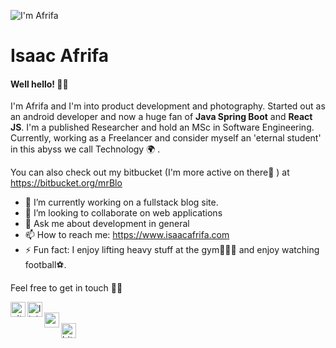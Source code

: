 ![I'm Afrifa](https://media-exp1.licdn.com/dms/image/C4E16AQFk-uHeIGhvyw/profile-displaybackgroundimage-shrink_350_1400/0/1631711017861?e=1638403200&v=beta&t=JmJawVXSt1e2D3TWmqXd2Ee6QqV0mo8fR1Wo09U2H08)

# Isaac Afrifa
#### Well hello! 👋🏾 

I'm Afrifa and I'm into product development and photography. Started out as an android developer and now a huge fan of **Java Spring Boot** and **React JS**. I'm a published Researcher and hold an MSc in Software Engineering. Currently, working as a Freelancer and consider myself an 'eternal student' in this abyss we call Technology 🌍 .

You can also check out my bitbucket (I'm more active on there🤪 ) at https://bitbucket.org/mrBlo


- 🔭 I’m currently working on a fullstack blog site. 
- 👯 I’m looking to collaborate on web applications 
- 💬 Ask me about development in general 
- 📫 How to reach me: https://www.isaacafrifa.com 
- ⚡ Fun fact: I enjoy lifting heavy stuff at the gym🏋🏽‍♂️ and enjoy watching football⚽️. 

Feel free to get in touch ✌🏾

[<img align="left" src='https://cdn.jsdelivr.net/npm/simple-icons@3.0.1/icons/github.svg' alt='github' width='24'>](https://github.com/https://github.com/isaacafrifa)
[<img src='https://cdn.jsdelivr.net/npm/simple-icons@3.0.1/icons/linkedin.svg' alt='linkedin' align="left" width='24'>](https://www.linkedin.com/in/https://www.linkedin.com/in/isaac-afrifa-9aa543106)  
[<img src='https://cdn.jsdelivr.net/npm/simple-icons@3.0.1/icons/icloud.svg' alt='website' align="left" width='24'>](https://www.isaacafrifa.com/)  
[<img src='https://cdn.jsdelivr.net/npm/simple-icons@3.0.1/icons/bitbucket.svg' alt='bitbucket' align="left" width='24'>](https://bitbucket.org/mrBlo)  
